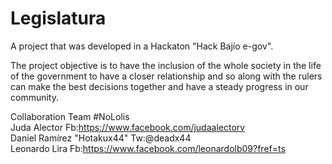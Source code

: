 # Legislatura

A project that was developed in a Hackaton "Hack Bajío e-gov". 

The project objective is to have the inclusion of the whole society 
in the life of the government to have a closer relationship and so 
along with the rulers can make the best decisions together and have 
a steady progress in our community.

Collaboration Team #NoLolis<br>
Juda Alector Fb:https://www.facebook.com/judaalectorv<br>
Daniel Ramírez "Hotakux44" Tw:@deadx44<br>
Leonardo Lira Fb:https://www.facebook.com/leonardolb09?fref=ts
